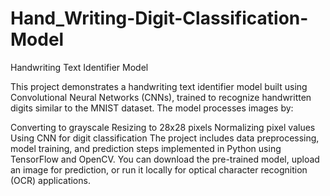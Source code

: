 # Hand_Writing-Digit-Classification-Model
Handwriting Text Identifier Model

This project demonstrates a handwriting text identifier model built using Convolutional Neural Networks (CNNs), trained to recognize handwritten digits similar to the MNIST dataset. The model processes images by:

Converting to grayscale
Resizing to 28x28 pixels
Normalizing pixel values
Using CNN for digit classification
The project includes data preprocessing, model training, and prediction steps implemented in Python using TensorFlow and OpenCV. You can download the pre-trained model, upload an image for prediction, or run it locally for optical character recognition (OCR) applications.
